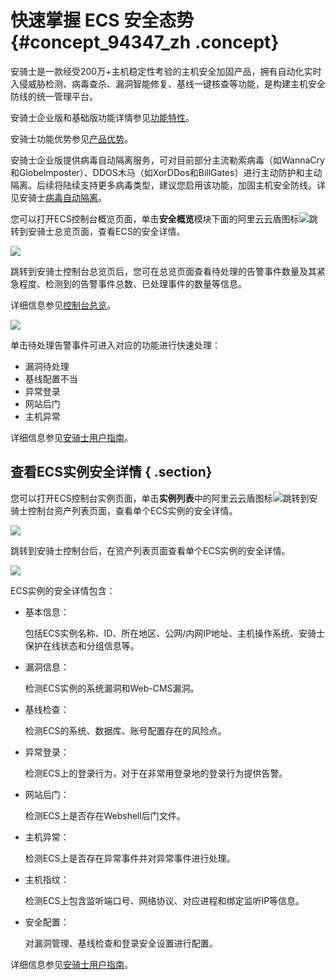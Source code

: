 # 快速掌握 ECS 安全态势 {#concept_94347_zh .concept}

安骑士是一款经受200万+主机稳定性考验的主机安全加固产品，拥有自动化实时入侵威胁检测、病毒查杀、漏洞智能修复、基线一键核查等功能，是构建主机安全防线的统一管理平台。

安骑士企业版和基础版功能详情参见[功能特性](../../../../../cn.zh-CN/产品简介/功能列表.md#)。

安骑士功能优势参见[产品优势](../../../../../cn.zh-CN/产品简介/产品优势.md#)。

安骑士企业版提供病毒自动隔离服务，可对目前部分主流勒索病毒（如WannaCry和Globelmposter）、DDOS木马（如XorDDos和BillGates）进行主动防护和主动隔离。后续将陆续支持更多病毒类型，建议您启用该功能，加固主机安全防线。详见安骑士[病毒自动隔离](../../../../../cn.zh-CN/用户指南/设置/安全配置/病毒自动隔离.md#)。

您可以打开ECS控制台概览页面，单击**安全概览**模块下面的阿里云云盾图标![](http://static-aliyun-doc.oss-cn-hangzhou.aliyuncs.com/assets/img/82026/155203192835756_zh-CN.png)跳转到安骑士总览页面，查看ECS的安全详情。

![](http://static-aliyun-doc.oss-cn-hangzhou.aliyuncs.com/assets/img/82026/155203192835757_zh-CN.png)

跳转到安骑士控制台总览页后，您可在总览页面查看待处理的告警事件数量及其紧急程度、检测到的告警事件总数、已处理事件的数量等信息。

详细信息参见[控制台总览](../../../../../cn.zh-CN/用户指南/控制台总览.md#)。

![](http://static-aliyun-doc.oss-cn-hangzhou.aliyuncs.com/assets/img/82026/155203192835758_zh-CN.png)

单击待处理告警事件可进入对应的功能进行快速处理：

-   漏洞待处理
-   基线配置不当
-   异常登录
-   网站后门
-   主机异常

详细信息参见[安骑士用户指南](../../../../../cn.zh-CN/用户指南/控制台总览.md#)。

## 查看ECS实例安全详情 { .section}

您可以打开ECS控制台实例页面，单击**实例列表**中的阿里云云盾图标![](http://static-aliyun-doc.oss-cn-hangzhou.aliyuncs.com/assets/img/82026/155203192835759_zh-CN.png)跳转到安骑士控制台资产列表页面，查看单个ECS实例的安全详情。

![](http://static-aliyun-doc.oss-cn-hangzhou.aliyuncs.com/assets/img/82026/155203192835760_zh-CN.png)

跳转到安骑士控制台后，在资产列表页面查看单个ECS实例的安全详情。

![](http://static-aliyun-doc.oss-cn-hangzhou.aliyuncs.com/assets/img/82026/155203192835761_zh-CN.png)

ECS实例的安全详情包含：

-   基本信息：

    包括ECS实例名称、ID、所在地区、公网/内网IP地址、主机操作系统、安骑士保护在线状态和分组信息等。

-   漏洞信息：

    检测ECS实例的系统漏洞和Web-CMS漏洞。

-   基线检查：

    检测ECS的系统、数据库、账号配置存在的风险点。

-   异常登录：

    检测ECS上的登录行为，对于在非常用登录地的登录行为提供告警。

-   网站后门：

    检测ECS上是否存在Webshell后门文件。

-   主机异常：

    检测ECS上是否存在异常事件并对异常事件进行处理。

-   主机指纹：

    检测ECS上包含监听端口号、网络协议、对应进程和绑定监听IP等信息。

-   安全配置：

    对漏洞管理、基线检查和登录安全设置进行配置。


详细信息参见[安骑士用户指南](../../../../../cn.zh-CN/用户指南/控制台总览.md#)。

